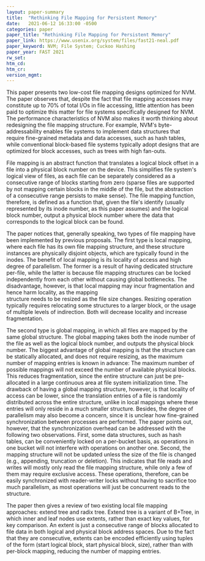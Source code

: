 ```yaml
---
layout: paper-summary
title:  "Rethinking File Mapping for Persistent Memory"
date:   2021-06-12 16:33:00 -0500
categories: paper
paper_title: "Rethinking File Mapping for Persistent Memory"
paper_link: https://www.usenix.org/system/files/fast21-neal.pdf
paper_keyword: NVM; File System; Cuckoo Hashing
paper_year: FAST 2021
rw_set:
htm_cd:
htm_cr:
version_mgmt:
---
```


This paper presents two low-cost file mapping designs optimized for NVM. The paper observes that, despite the 
fact that file mapping accesses may constitute up to 70% of total I/Os in file accessing, little attention has been
paid to optimize this matter for file systems specifically designed for NVM.
The performance characteristics of NVM also makes it worth thinking about redesigning the file mapping structure.
For example, NVM's byte-addressability enables file systems to implement data structures that require fine-grained
metadata and data accesses, such as hash tables, while conventional block-based file systems typically adopt designs
that are optimized for block accesses, such as trees with high fan-outs. 

File mapping is an abstract function that translates a logical block offset in a file into a physical block
number on the device. This simplifies file system's logical view of files, as each file can be separately considered
as a consecutive range of blocks starting from zero (sparse files are supported by not mapping certain blocks in the
middle of the file, but the abstraction of a consecutive range persists to make sense).
The file mapping function, therefore, is defined as a function that, given the file's identify (usually represented
by its inode number, as this paper assumes) and the logical block number, output a physical block number where the 
data that corresponds to the logical block can be found. 

The paper notices that, generally speaking, two types of file mapping have been implemented by previous proposals.
The first type is local mapping, where each file has its own file mapping structure, and these structure instances
are physically disjoint objects, which are typically found in the inodes. 
The benefit of local mapping is its locality of access and high degree of parallelism.
The former is a result of having dedicated structure per-file, while the latter is because file mapping
structures can be locked independently from each other without causing global bottlenecks.
The disadvantage, however, is that local mapping may incur fragmentation and hence harm locality, as the mapping  
structure needs to be resized as the file size changes. Resizing operation typically requires relocating some 
structures to a larger block, or the usage of multiple levels of indirection. 
Both will decrease locality and increase fragmentation.

The second type is global mapping, in which all files are mapped by the same global structure. The global mapping 
takes both the inode number of the file as well as the logical block number, and outputs the physical block number.
The biggest advantage of global mapping is that the structure can be statically allocated, and does not require 
resizing, as the maximum number of mapping entries is known in advance: The maximum number of possible mappings
will not exceed the number of available physical blocks. 
This reduces fragmentation, since the entire structure can just be pre-allocated in a large continuous area at
file system initialization time.
The drawback of having a global mapping structure, however, is that locality of access can be lower, since the
translation entries of a file is randomly distributed across the entire structure, unlike in local mappings where
these entries will only reside in a much smaller structure.
Besides, the degree of parallelism may also become a concern, since it is unclear how fine-grained 
synchronization between processes are performed.
The paper points out, however, that the synchronization overhead can be addressed with the following two observations.
First, some data structures, such as hash tables, can be conveniently locked on a per-bucket basis, as operations in one
bucket will not interfere with operations on another one.
Second, the mapping structure will not be updated unless the size of the file is changed (e.g., appending, truncation or
deletion). This indicates that file reads and writes will mostly only read the file mapping structure, while only a 
few of them may require exclusive access. These operations, therefore, can be easily synchronized
with reader-writer locks without having to sacrifice too much parallelism, as most operations will just be concurrent
reads to the structure.

The paper then gives a review of two existing local file mapping approaches: extend tree and radix tree. 
Extend tree is a variant of B+Tree, in which inner and leaf nodes use extents, rather than exact key values, 
for key comparison. An extent is just a consecutive range of blocks allocated to file data in both logical
and physical block address spaces. Due to the fact that they are consecutive, extents can be encoded 
efficiently using tuples of the form (start logical block, start physical block, size), rather than with 
per-block mapping, reducing the number of mapping entries. 



